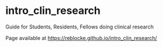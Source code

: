 # intro_clin_research
Guide for Students, Residents, Fellows doing clinical research


Page available at https://reblocke.github.io/intro_clin_research/ 

